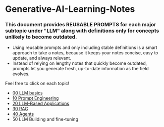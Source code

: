 # Generative-AI-Learning-Notes
### This document provides REUSABLE PROMPTS for each major subtopic under "LLM" along with definitions only for concepts unlikely to become outdated.

- Using reusable prompts and only including stable definitions is a smart approach to take a notes, because it keeps your notes concise, easy to update, and always relevant.      
- Instead of relying on lengthy notes that quickly become outdated, prompts let you generate fresh, up-to-date information as the field evolves.   

Feel free to click on each topic! 

- [00 LLM basics](https://github.com/vivek-bombatkar/Generative-AI-Learning-Notes/blob/main/00-LLM-Basics.md)
- [10 Prompt Engineering](https://github.com/vivek-bombatkar/Generative-AI-Learning-Notes/blob/main/10-Prompt-Engineering.md)
- [20 LLM-Based Applications](https://github.com/vivek-bombatkar/Generative-AI-Learning-Notes/blob/main/20-GenAI-Based-Applications.md)
- [30 RAG](https://github.com/vivek-bombatkar/Generative-AI-Learning-Notes/blob/main/30-RAG.md)
- [40 Agents](https://github.com/vivek-bombatkar/Generative-AI-Learning-Notes/blob/main/40-Agents.md)
- 50 LLM Building and fine-tuning
